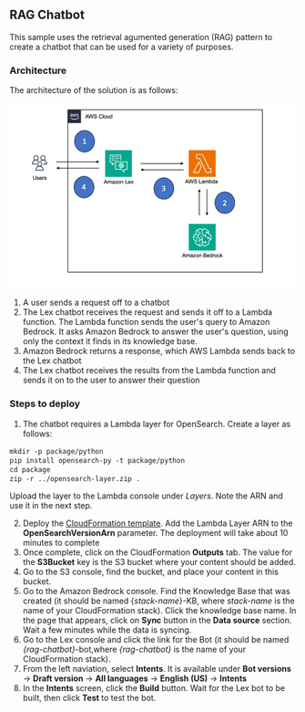 ## RAG Chatbot

This sample uses the retrieval agumented generation (RAG) pattern to create a chatbot that can be used for a variety of purposes. 

### Architecture

The architecture of the solution is as follows:

![RAG architecture](images/architecture.png)

1. A user sends a request off to a chatbot
2. The Lex chatbot receives the request and sends it off to a Lambda function. The Lambda function sends the user's query to Amazon Bedrock. It asks Amazon Bedrock to answer the user's question, using only the context it finds in its knowledge base. 
3. Amazon Bedrock returns a response, which AWS Lambda sends back to the Lex chatbot
4. The Lex chatbot receives the results from the Lambda function and sends it on to the user to answer their question

### Steps to deploy

1. The chatbot requires a Lambda layer for OpenSearch\. Create a layer as follows:

```
mkdir -p package/python
pip install opensearch-py -t package/python
cd package
zip -r ../opensearch-layer.zip .
```

Upload the layer to the Lambda console under *Layers*. Note the ARN and use it in the next step.

2. Deploy the [CloudFormation template](rag-with-KBforBedrock.yml). Add the Lambda Layer ARN to the **OpenSearchVersionArn** parameter. The deployment will take about 10 minutes to complete
3. Once complete, click on the CloudFormation **Outputs** tab. The value for the **S3Bucket** key is the S3 bucket where your content should be added. 
4. Go to the S3 console, find the bucket, and place your content in this bucket. 
5. Go to the Amazon Bedrock console. Find the Knowledge Base that was created (it should be named {*stack-name*}-KB, where *stack-name* is the name of your CloudFormation stack). Click the knowledge base name. In the page that appears, click on **Sync** button in the **Data source** section. Wait a few minutes while the data is syncing. 
6. Go to the Lex console and click the link for the Bot (it should be named *{rag-chatbot}*-bot,where *{rag-chatbot}* is the name of your CloudFormation stack). 
7. From the left naviation, select **Intents**. It is available under **Bot versions** -> **Draft version** -> **All languages** -> **English (US)** -> **Intents**
8. In the **Intents** screen, click the **Build** button. Wait for the Lex bot to be built, then click **Test** to test the bot. 
